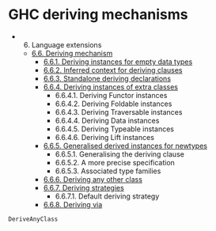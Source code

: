 # GHC deriving mechanisms

* 6. Language extensions
  * [6.6. Deriving mechanism][6600]
    - [6.6.1. Deriving instances for empty data types][6601]
    - [6.6.2. Inferred context for deriving clauses][6602]
    - [6.6.3. Standalone deriving declarations][6603]
    - [6.6.4. Deriving instances of extra classes][6604]
      - 6.6.4.1. Deriving Functor instances
      - 6.6.4.2. Deriving Foldable instances
      - 6.6.4.3. Deriving Traversable instances
      - 6.6.4.4. Deriving Data instances
      - 6.6.4.5. Deriving Typeable instances
      - 6.6.4.6. Deriving Lift instances
    - [6.6.5. Generalised derived instances for newtypes][6605]
      - 6.6.5.1. Generalising the deriving clause
      - 6.6.5.2. A more precise specification
      - 6.6.5.3. Associated type families
    - [6.6.6. Deriving any other class][6606]
    - [6.6.7. Deriving strategies][6607]
      - 6.6.7.1. Default deriving strategy
    - [6.6.8. Deriving via][6608]


`DeriveAnyClass`


[6600]: 6600-ghc-deriving-mechanism.md
[6601]: 6601-deriving-empty.md
[6602]: 6602-deriving-inferred-context.md
[6603]: 6603-deriving-standalone.md
[6604]: 6604-deriving-extra-classes.md
[6605]: 6605-deriving-generalised.md
[6606]: 6606-deriving-any-class.md
[6607]: 6607-deriving-strategies.md
[6608]: 6608-deriving-via.md
